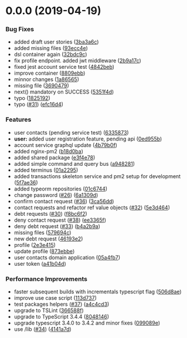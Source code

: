 # 0.0.0 (2019-04-19)


### Bug Fixes

* added draft user stories ([3ba3a6c](https://github.com/ticdenis/oumi/commit/3ba3a6c))
* added missing files ([93ecc4e](https://github.com/ticdenis/oumi/commit/93ecc4e))
* dsl container again ([32bdc9c](https://github.com/ticdenis/oumi/commit/32bdc9c))
* fix profile endpoint. added jwt middleware ([2b9a17c](https://github.com/ticdenis/oumi/commit/2b9a17c))
* fixed jest account service test ([4842beb](https://github.com/ticdenis/oumi/commit/4842beb))
* improve container ([8809ebb](https://github.com/ticdenis/oumi/commit/8809ebb))
* minnor changes ([1a86565](https://github.com/ticdenis/oumi/commit/1a86565))
* missing file ([3690479](https://github.com/ticdenis/oumi/commit/3690479))
* next() mandatory on SUCCESS ([5351f4d](https://github.com/ticdenis/oumi/commit/5351f4d))
* typo ([1825192](https://github.com/ticdenis/oumi/commit/1825192))
* typo ([#31](https://github.com/ticdenis/oumi/issues/31)) ([efc16d4](https://github.com/ticdenis/oumi/commit/efc16d4))


### Features

* user contacts (pending service test) ([6335873](https://github.com/ticdenis/oumi/commit/6335873))
* **user:** added user registration feature, pending api ([0ed955b](https://github.com/ticdenis/oumi/commit/0ed955b))
* account service graphql update ([4b79b0f](https://github.com/ticdenis/oumi/commit/4b79b0f))
* added nginx-pm2 ([b18d0ba](https://github.com/ticdenis/oumi/commit/b18d0ba))
* added shared package ([e3f4e78](https://github.com/ticdenis/oumi/commit/e3f4e78))
* added simple command and query bus ([a948281](https://github.com/ticdenis/oumi/commit/a948281))
* added terminus ([01a2295](https://github.com/ticdenis/oumi/commit/01a2295))
* added transactions skeleton service and pm2 setup for development ([5f7ae36](https://github.com/ticdenis/oumi/commit/5f7ae36))
* added typeorm repositories ([01c6744](https://github.com/ticdenis/oumi/commit/01c6744))
* change password ([#26](https://github.com/ticdenis/oumi/issues/26)) ([6a1309d](https://github.com/ticdenis/oumi/commit/6a1309d))
* confirm contact request ([#36](https://github.com/ticdenis/oumi/issues/36)) ([3ca56dd](https://github.com/ticdenis/oumi/commit/3ca56dd))
* contact requests and refactor ref value objects ([#32](https://github.com/ticdenis/oumi/issues/32)) ([5e3d464](https://github.com/ticdenis/oumi/commit/5e3d464))
* debt requests ([#30](https://github.com/ticdenis/oumi/issues/30)) ([f8bc6f2](https://github.com/ticdenis/oumi/commit/f8bc6f2))
* deny contact request ([#38](https://github.com/ticdenis/oumi/issues/38)) ([ee3365f](https://github.com/ticdenis/oumi/commit/ee3365f))
* deny debt request ([#33](https://github.com/ticdenis/oumi/issues/33)) ([b4a2b9a](https://github.com/ticdenis/oumi/commit/b4a2b9a))
* missing files ([579694c](https://github.com/ticdenis/oumi/commit/579694c))
* new debt request ([46193e2](https://github.com/ticdenis/oumi/commit/46193e2))
* profile ([2e3e415](https://github.com/ticdenis/oumi/commit/2e3e415))
* update profile ([873ebbe](https://github.com/ticdenis/oumi/commit/873ebbe))
* user contacts domain application ([05a4fb7](https://github.com/ticdenis/oumi/commit/05a4fb7))
* user token ([a41b04d](https://github.com/ticdenis/oumi/commit/a41b04d))


### Performance Improvements

* faster subsequent builds with incrementals typescript flag ([506d8ae](https://github.com/ticdenis/oumi/commit/506d8ae))
* improve use case script ([113d737](https://github.com/ticdenis/oumi/commit/113d737))
* test packages helpers ([#37](https://github.com/ticdenis/oumi/issues/37)) ([a4c4cd3](https://github.com/ticdenis/oumi/commit/a4c4cd3))
* upgrade to TSLint ([366588f](https://github.com/ticdenis/oumi/commit/366588f))
* upgrade to TypeScript 3.4.4 ([8048146](https://github.com/ticdenis/oumi/commit/8048146))
* upgrade typescript 3.4.0 to 3.4.2 and minor fixes ([099089e](https://github.com/ticdenis/oumi/commit/099089e))
* use /lib ([#34](https://github.com/ticdenis/oumi/issues/34)) ([4141a7d](https://github.com/ticdenis/oumi/commit/4141a7d))



